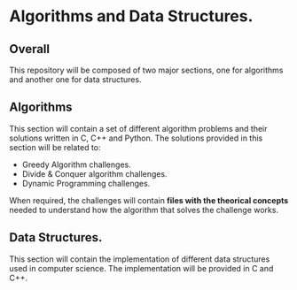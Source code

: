 # Algorithms and Data Structures.

## Overall

This repository will be composed of two major sections, one for algorithms and another one for data structures.

## Algorithms

This section will contain a set of different algorithm problems and their solutions written in C, C++ and Python.
The solutions provided in this section will be related to:

* Greedy Algorithm challenges.
* Divide & Conquer algorithm challenges.
* Dynamic Programming challenges.

When required, the challenges will contain **files with the theorical concepts** needed to understand how the algorithm that solves the challenge works.


## Data Structures.

This section will contain the implementation of different data structures used in computer science.
The implementation will be provided in C and C++.

